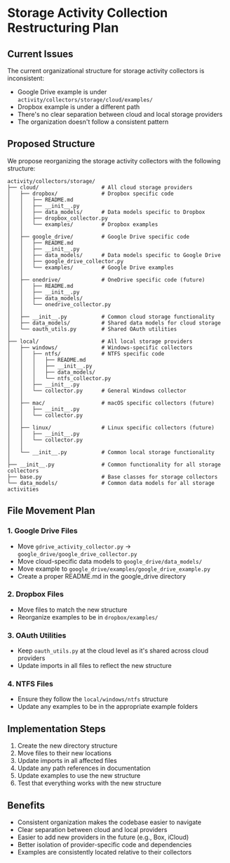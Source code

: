 # Storage Activity Collection Restructuring Plan

## Current Issues
The current organizational structure for storage activity collectors is inconsistent:
- Google Drive example is under `activity/collectors/storage/cloud/examples/`
- Dropbox example is under a different path
- There's no clear separation between cloud and local storage providers
- The organization doesn't follow a consistent pattern

## Proposed Structure
We propose reorganizing the storage activity collectors with the following structure:

```
activity/collectors/storage/
├── cloud/                    # All cloud storage providers
│   ├── dropbox/              # Dropbox specific code
│   │   ├── README.md
│   │   ├── __init__.py
│   │   ├── data_models/      # Data models specific to Dropbox
│   │   ├── dropbox_collector.py
│   │   └── examples/         # Dropbox examples
│   │
│   ├── google_drive/         # Google Drive specific code
│   │   ├── README.md
│   │   ├── __init__.py
│   │   ├── data_models/      # Data models specific to Google Drive
│   │   ├── google_drive_collector.py
│   │   └── examples/         # Google Drive examples
│   │
│   ├── onedrive/             # OneDrive specific code (future)
│   │   ├── README.md
│   │   ├── __init__.py
│   │   ├── data_models/
│   │   └── onedrive_collector.py
│   │
│   ├── __init__.py           # Common cloud storage functionality
│   ├── data_models/          # Shared data models for cloud storage
│   └── oauth_utils.py        # Shared OAuth utilities
│
├── local/                    # All local storage providers
│   ├── windows/              # Windows-specific collectors
│   │   ├── ntfs/             # NTFS specific code
│   │   │   ├── README.md
│   │   │   ├── __init__.py
│   │   │   ├── data_models/
│   │   │   └── ntfs_collector.py
│   │   ├── __init__.py
│   │   └── collector.py      # General Windows collector
│   │
│   ├── mac/                  # macOS specific collectors (future)
│   │   ├── __init__.py
│   │   └── collector.py
│   │
│   ├── linux/                # Linux specific collectors (future)
│   │   ├── __init__.py
│   │   └── collector.py
│   │
│   └── __init__.py           # Common local storage functionality
│
├── __init__.py               # Common functionality for all storage collectors
├── base.py                   # Base classes for storage collectors
└── data_models/              # Common data models for all storage activities
```

## File Movement Plan

### 1. Google Drive Files
- Move `gdrive_activity_collector.py` → `google_drive/google_drive_collector.py`
- Move cloud-specific data models to `google_drive/data_models/`
- Move example to `google_drive/examples/google_drive_example.py`
- Create a proper README.md in the google_drive directory

### 2. Dropbox Files
- Move files to match the new structure
- Reorganize examples to be in `dropbox/examples/`

### 3. OAuth Utilities
- Keep `oauth_utils.py` at the cloud level as it's shared across cloud providers
- Update imports in all files to reflect the new structure

### 4. NTFS Files
- Ensure they follow the `local/windows/ntfs` structure
- Update any examples to be in the appropriate example folders

## Implementation Steps

1. Create the new directory structure
2. Move files to their new locations
3. Update imports in all affected files
4. Update any path references in documentation
5. Update examples to use the new structure
6. Test that everything works with the new structure

## Benefits

- Consistent organization makes the codebase easier to navigate
- Clear separation between cloud and local providers
- Easier to add new providers in the future (e.g., Box, iCloud)
- Better isolation of provider-specific code and dependencies
- Examples are consistently located relative to their collectors